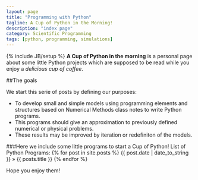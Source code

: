 ```yaml
---
layout: page
title: "Programming with Python"
tagline: A Cup of Python in the Morning!
description: "index page"
category: Scientific Programming
tags: [python, programming, simulations]
---
```

{% include JB/setup %}
**A Cup of Python in the morning** is a personal page about some little Python projects which are supposed to be read while you 
enjoy a *delicious cup of coffee*. 

##The goals

We start this serie of posts by defining our purposes:

* To develop small and simple models using programming elements and structures based on Numerical Methods class notes to write Python programs. 
* This programs should give an approximation to previously defined numerical or physical problems.
* These results may be improved by iteration or redefiniton of the models.

###Here we include some little programs to start a Cup of Python!
List of Python Programs:
    {% for post in site.posts %}
        {{ post.date | date_to_string }} » {{ posts.title }}
    {% endfor %} 

Hope you enjoy them!
